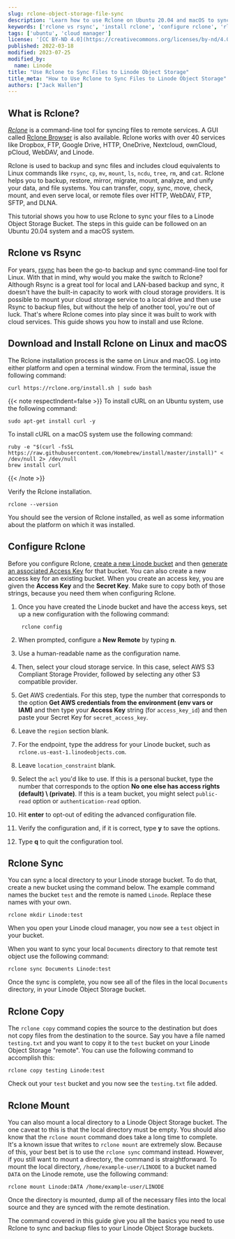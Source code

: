 ```yaml
---
slug: rclone-object-storage-file-sync
description: 'Learn how to use Rclone on Ubuntu 20.04 and macOS to sync and backup files to a Linode Object Storage Bucket. Rclone is a command-line alternative to the popular rsync tool.'
keywords: ['rclone vs rsync', 'install rclone', 'configure rclone', 'rlone sync', 'rclone copy', 'rclone mount']
tags: ['ubuntu', 'cloud manager']
license: '[CC BY-ND 4.0](https://creativecommons.org/licenses/by-nd/4.0)'
published: 2022-03-18
modified: 2023-07-25
modified_by:
  name: Linode
title: "Use Rclone to Sync Files to Linode Object Storage"
title_meta: "How to Use Rclone to Sync Files to Linode Object Storage"
authors: ["Jack Wallen"]
---
```


## What is Rclone?

[*Rclone*](https://rclone.org/) is a command-line tool for syncing files to remote services. A GUI called [Rclone Browser](https://kapitainsky.github.io/RcloneBrowser/) is also available. Rclone works with over 40 services like Dropbox, FTP, Google Drive, HTTP, OneDrive, Nextcloud, ownCloud, pCloud, WebDAV, and Linode.

Rclone is used to backup and sync files and includes cloud equivalents to Linux commands like `rsync`, `cp`, `mv`, `mount`, `ls`, `ncdu`, `tree`, `rm`, and `cat`. Rclone helps you to backup, restore, mirror, migrate, mount, analyze, and unify your data, and file systems. You can transfer, copy, sync, move, check, mount, and even serve local, or remote files over HTTP, WebDAV, FTP, SFTP, and DLNA.

This tutorial shows you how to use Rclone to sync your files to a Linode Object Storage Bucket. The steps in this guide can be followed on an Ubuntu 20.04 system and a macOS system.

## Rclone vs Rsync

For years, [rsync](/docs/guides/introduction-to-rsync/) has been the go-to backup and sync command-line tool for Linux. With that in mind, why would you make the switch to Rclone? Although Rsync is a great tool for local and LAN-based backup and sync, it doesn't have the built-in capacity to work with cloud storage providers. It is possible to mount your cloud storage service to a local drive and then use Rsync to backup files, but without the help of another tool, you're out of luck. That's where Rclone comes into play since it was built to work with cloud services. This guide shows you how to install and use Rclone.

## Download and Install Rclone on Linux and macOS

The Rclone installation process is the same on Linux and macOS. Log into either platform and open a terminal window. From the terminal, issue the following command:

    curl https://rclone.org/install.sh | sudo bash

{{< note respectIndent=false >}}
To install cURL on an Ubuntu system, use the following command:

    sudo apt-get install curl -y

To install cURL on a macOS system use the following command:

    ruby -e "$(curl -fsSL https://raw.githubusercontent.com/Homebrew/install/master/install)" < /dev/null 2> /dev/null
    brew install curl
{{< /note >}}

Verify the Rclone installation.

    rclone --version

You should see the version of Rclone installed, as well as some information about the platform on which it was installed.

## Configure Rclone

Before you configure Rclone, [create a new Linode bucket](/docs/products/storage/object-storage/guides/manage-buckets/) and then [generate an associated Access Key](/docs/products/storage/object-storage/guides/access-keys/) for that bucket. You can also create a new access key for an existing bucket. When you create an access key, you are given the **Access Key** and the **Secret Key**. Make sure to copy both of those strings, because you need them when configuring Rclone.

1. Once you have created the Linode bucket and have the access keys, set up a new configuration with the following command:

        rclone config

1. When prompted, configure a **New Remote** by typing **n**.

1. Use a human-readable name as the configuration name.

1. Then, select your cloud storage service. In this case, select AWS S3 Compliant Storage Provider, followed by selecting any other S3 compatible provider.

1. Get AWS credentials. For this step, type the number that corresponds to the option **Get AWS credentials from the environment (env vars or IAM)** and then type your **Access Key** string (for `access_key_id`) and then paste your Secret Key for `secret_access_key`.

1. Leave the `region` section blank.

1. For the endpoint, type the address for your Linode bucket, such as `rclone.us-east-1.linodeobjects.com`.

1. Leave `location_constraint` blank.

1. Select the `acl` you'd like to use. If this is a personal bucket, type the number that corresponds to the option **No one else has access rights (default) \ (private)**. If this is a team bucket, you might select `public-read` option or `authentication-read` option.

1. Hit **enter** to opt-out of editing the advanced configuration file.

1. Verify the configuration and, if it is correct, type **y** to save the options.

1. Type **q** to quit the configuration tool.

## Rclone Sync

You can sync a local directory to your Linode storage bucket. To do that, create a new bucket using the command below. The example command names the bucket `test` and the remote is named `Linode`. Replace these names with your own.

    rclone mkdir Linode:test

When you open your Linode cloud manager, you now see a `test` object in your bucket.

When you want to sync your local `Documents` directory to that remote test object use the following command:

    rclone sync Documents Linode:test

Once the sync is complete, you now see all of the files in the local `Documents` directory, in your Linode Object Storage bucket.

## Rclone Copy

The `rclone copy` command copies the source to the destination but does not copy files from the destination to the source. Say you have a file named `testing.txt` and you want to copy it to the `test` bucket on your Linode Object Storage "remote". You can use the following command to accomplish this:

    rclone copy testing Linode:test

Check out your `test` bucket and you now see the `testing.txt` file added.

## Rclone Mount

You can also mount a local directory to a Linode Object Storage bucket. The one caveat to this is that the local directory must be empty. You should also know that the `rclone mount` command does take a long time to complete. It's a known issue that writes to `rclone mount` are extremely slow. Because of this, your best bet is to use the `rclone sync` command instead. However, if you still want to mount a directory, the command is straightforward. To mount the local directory, `/home/example-user/LINODE` to a bucket named `DATA` on the Linode remote, use the following command:

    rclone mount Linode:DATA /home/example-user/LINODE

Once the directory is mounted, dump all of the necessary files into the local source and they are synced with the remote destination.

The command covered in this guide give you all the basics you need to use Rclone to sync and backup files to your Linode Object Storage buckets.
